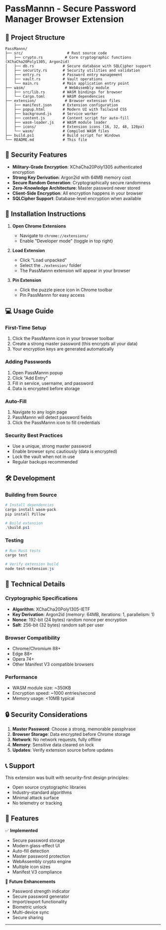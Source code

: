 # PassMannn - Secure Password Manager Browser Extension
## 📁 Project Structure

```
PassMannn/
├── src/                    # Rust source code
│   ├── crypto.rs          # Core cryptographic functions (XChaCha20Poly1305, Argon2id)
│   ├── db.rs             # Secure database with SQLCipher support
│   ├── security.rs       # Security utilities and validation
│   ├── entry.rs          # Password entry management
│   ├── vault.rs          # Vault operations
│   └── main.rs           # Main application entry point
├── wasm/                  # WebAssembly module
│   ├── src/lib.rs        # WASM bindings for browser
│   └── Cargo.toml        # WASM dependencies
├── extension/             # Browser extension files
│   ├── manifest.json     # Extension configuration
│   ├── popup.html        # Modern UI with Tailwind CSS
│   ├── background.js     # Service worker
│   ├── content.js        # Content script for auto-fill
│   ├── wasm-loader.js    # WASM module loader
│   ├── icons/            # Extension icons (16, 32, 48, 128px)
│   └── wasm/             # Compiled WASM files
├── build.ps1             # Build script for Windows
└── README.md             # This file
```

## 🔐 Security Features

- **Military-Grade Encryption**: XChaCha20Poly1305 authenticated encryption
- **Strong Key Derivation**: Argon2id with 64MB memory cost
- **Secure Random Generation**: Cryptographically secure randomness
- **Zero-Knowledge Architecture**: Master password never stored
- **Client-Side Encryption**: All encryption happens in your browser
- **SQLCipher Support**: Database-level encryption when available

## 🚀 Installation Instructions

1. **Open Chrome Extensions**
   - Navigate to `chrome://extensions/`
   - Enable "Developer mode" (toggle in top right)

2. **Load Extension**
   - Click "Load unpacked"
   - Select the `./extension/` folder
   - The PassMannn extension will appear in your browser

3. **Pin Extension**
   - Click the puzzle piece icon in Chrome toolbar
   - Pin PassMannn for easy access

## 💻 Usage Guide

### First-Time Setup
1. Click the PassMannn icon in your browser toolbar
2. Create a strong master password (this encrypts all your data)
3. Your encryption keys are generated automatically

### Adding Passwords
1. Open PassMannn popup
2. Click "Add Entry" 
3. Fill in service, username, and password
4. Data is encrypted before storage

### Auto-Fill
1. Navigate to any login page
2. PassMannn will detect password fields
3. Click the PassMannn icon to fill credentials

### Security Best Practices
- Use a unique, strong master password
- Enable browser sync cautiously (data is encrypted)
- Lock the vault when not in use
- Regular backups recommended

## 🛠️ Development

### Building from Source
```powershell
# Install dependencies
cargo install wasm-pack
pip install Pillow

# Build extension
.\build.ps1
```

### Testing
```powershell
# Run Rust tests
cargo test

# Verify extension build
node test-extension.js
```

## 🔧 Technical Details

### Cryptographic Specifications
- **Algorithm**: XChaCha20Poly1305-IETF
- **Key Derivation**: Argon2id (memory: 64MB, iterations: 1, parallelism: 1)
- **Nonce**: 192-bit (24 bytes) random nonce per encryption
- **Salt**: 256-bit (32 bytes) random salt per user

### Browser Compatibility
- Chrome/Chromium 88+
- Edge 88+
- Opera 74+
- Other Manifest V3 compatible browsers

### Performance
- WASM module size: ~350KB
- Encryption speed: ~1000 entries/second
- Memory usage: <10MB typical

## 🔒 Security Considerations

1. **Master Password**: Choose a strong, memorable passphrase
2. **Browser Storage**: Data encrypted before Chrome storage
3. **Network**: No network requests, fully offline
4. **Memory**: Sensitive data cleared on lock
5. **Updates**: Verify extension source before updates

## 📞 Support

This extension was built with security-first design principles:
- Open source cryptographic libraries
- Industry-standard algorithms
- Minimal attack surface
- No telemetry or tracking

## 🎯 Features

✅ **Implemented**
- Secure password storage
- Modern glass-effect UI
- Auto-fill detection
- Master password protection
- WebAssembly crypto engine
- Multiple icon sizes
- Manifest V3 compliance

🔄 **Future Enhancements**
- Password strength indicator
- Secure password generator
- Import/export functionality
- Biometric unlock
- Multi-device sync
- Secure sharing

---
